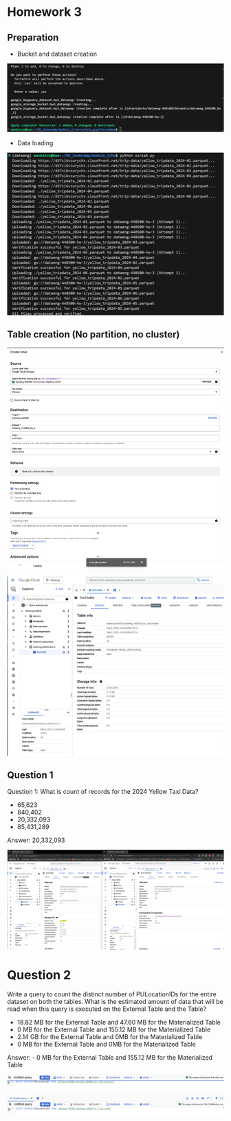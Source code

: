 # Homework 3

## Preparation

- Bucket and dataset creation

![alt text](image-2.png)

- Data loading

![alt text](image-3.png)

## Table creation (No partition, no cluster)

![alt text](image.png)

![alt text](image-1.png)

## Question 1

Question 1: What is count of records for the 2024 Yellow Taxi Data?

- 65,623
- 840,402
- 20,332,093
- 85,431,289

Answer: 20,332,093

![alt text](image-4.png)

# Question 2

Write a query to count the distinct number of PULocationIDs for the entire dataset on both the tables.
What is the estimated amount of data that will be read when this query is executed on the External Table and the Table?

- 18.82 MB for the External Table and 47.60 MB for the Materialized Table
- 0 MB for the External Table and 155.12 MB for the Materialized Table
- 2.14 GB for the External Table and 0MB for the Materialized Table
- 0 MB for the External Table and 0MB for the Materialized Table

Answer: - 0 MB for the External Table and 155.12 MB for the Materialized Table

![alt text](image-6.png)

![alt text](image-5.png)